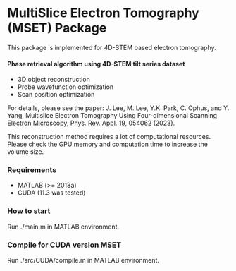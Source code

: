 # MultiSlice Electron Tomography (MSET) Package

This package is implemented for 4D-STEM based electron tomography.

#### Phase retrieval algorithm using 4D-STEM tilt series dataset
- 3D object reconstruction
- Probe wavefunction optimization
- Scan position optimization

For details, please see the paper: J. Lee, M. Lee, Y.K. Park, C. Ophus, and Y. Yang, Multislice Electron Tomography Using Four-dimensional Scanning Electron Microscopy, Phys. Rev. Appl. 19, 054062 (2023).

This reconstruction method requires a lot of computational resources.
Please check the GPU memory and computation time to increase the volume size.


### Requirements
- MATLAB (>= 2018a)
- CUDA (11.3 was tested)

### How to start
Run ./main.m in MATLAB environment.

### Compile for CUDA version MSET
Run ./src/CUDA/compile.m in MATLAB environment.



